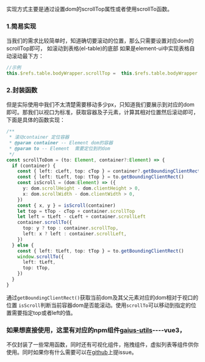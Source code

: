 实现方式主要是通过设置dom的scrollTop属性或者使用scrollTo函数。

### 1.简易实现

当我们的需求比较简单时，知道确切要滚动的位置，那么只需要设置对应dom的scrollTop即可，
如滚动到表格(el-table)的底部
如果是element-ui中实现表格自动滚动最下方：

```javascript
//示例
this.$refs.table.bodyWrapper.scrollTop =  this.$refs.table.bodyWrapper.scrollHeight
```

### 2.封装函数

但是实际使用中我们不太清楚需要移动多少px，只知道我们要展示到对应的dom即可。那我们以视口为标准，获取容器及子元素，计算其相对位置然后滚动即可，下面是具体的函数实现：

```typescript
/**
 * 滚动container 定位容器
 * @param container -- Element dom的容器
 * @param to -- Element  需要定位到的dom
 */
const scrollToDom = (to: Element, container?:Element) => {
  if (container) {
    const { left: cLeft, top: cTop } = container?.getBoundingClientRect() as DOMRect
    const { left: tLeft, top: tTop } = to.getBoundingClientRect()
    const isScroll = (dom:Element) => ({
      y: dom.scrollHeight - dom.clientHeight > 0,
      x: dom.scrollWidth - dom.clientWidth > 0,
    })
    const { x, y } = isScroll(container)
    let top = tTop - cTop + container.scrollTop 
    let left = tLeft - cLeft + container.scrollLeft
    container.scrollTo({
      top: y ? top : container.scrollTop,
      left: x ? left : container.scrollLeft,
    })
  } else {
    const { left: tLeft, top: tTop } = to.getBoundingClientRect()
    window.scrollTo({
      left: tLeft,
      top: tTop,
    })
  }
}
```

通过`getBoundingClientRect()`获取当前dom及其父元素对应的dom相对于视口的位置
`isScroll`判断当前容器dom是否能滚动。使用`scrollTo`可以移动到指定的位置需要指定top或者left的值。

### 如果想直接使用，这里有对应的npm组件[gaius-utils](https://www.npmjs.com/package/gaius-utils)----vue3，

不仅封装了一些常用函数，同时还有可视化组件，拖拽组件，虚拟列表等组件供你使用。同时如果你有什么需要可以在[github](https://github.com/Gaius-98/utils)上提issue。
